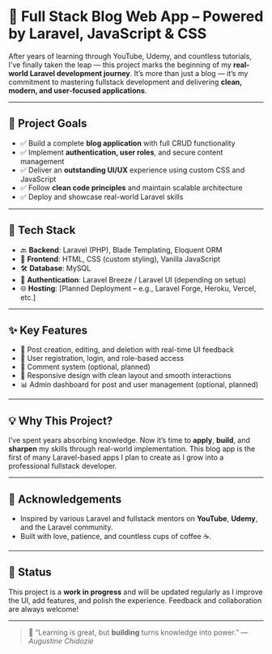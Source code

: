 # 📝 Full Stack Blog Web App – Powered by Laravel, JavaScript & CSS

After years of learning through YouTube, Udemy, and countless tutorials, I've finally taken the leap — this project marks the beginning of my **real-world Laravel development journey**. It’s more than just a blog — it’s my commitment to mastering fullstack development and delivering **clean, modern, and user-focused applications**.

---

## 🚀 Project Goals

- ✅ Build a complete **blog application** with full CRUD functionality
- ✅ Implement **authentication, user roles**, and secure content management
- ✅ Deliver an **outstanding UI/UX** experience using custom CSS and JavaScript
- ✅ Follow **clean code principles** and maintain scalable architecture
- ✅ Deploy and showcase real-world Laravel skills

---

## 🧰 Tech Stack

- 🔙 **Backend**: Laravel (PHP), Blade Templating, Eloquent ORM
- 🎨 **Frontend**: HTML, CSS (custom styling), Vanilla JavaScript
- 🛠 **Database**: MySQL
- 🔐 **Authentication**: Laravel Breeze / Laravel UI (depending on setup)
- 🌐 **Hosting**: [Planned Deployment – e.g., Laravel Forge, Heroku, Vercel, etc.]

---

## ✨ Key Features

- 📝 Post creation, editing, and deletion with real-time UI feedback
- 🔐 User registration, login, and role-based access
- 💬 Comment system (optional, planned)
- 📱 Responsive design with clean layout and smooth interactions
- 📊 Admin dashboard for post and user management (optional, planned)

---

## 💡 Why This Project?

I’ve spent years absorbing knowledge. Now it’s time to **apply**, **build**, and **sharpen** my skills through real-world implementation. This blog app is the first of many Laravel-based apps I plan to create as I grow into a professional fullstack developer.

---

## 🙌 Acknowledgements

- Inspired by various Laravel and fullstack mentors on **YouTube**, **Udemy**, and the Laravel community.
- Built with love, patience, and countless cups of coffee ☕.

---

## 📌 Status

This project is a **work in progress** and will be updated regularly as I improve the UI, add features, and polish the experience. Feedback and collaboration are always welcome!

---

> 🎯 “Learning is great, but **building** turns knowledge into power.” — *Augustine Chidozie*

